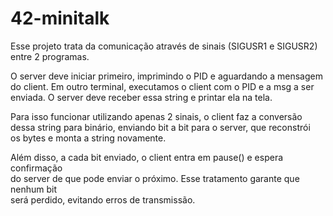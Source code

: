 # 42-minitalk

Esse projeto trata da comunicação através de sinais (SIGUSR1 e SIGUSR2) <br> 
entre 2 programas. <br>

O server deve iniciar primeiro, imprimindo o PID e aguardando a mensagem <br>
do client. Em outro terminal, executamos o client com o PID e a msg a ser <br>
enviada. O server deve receber essa string e printar ela na tela. <br>

Para isso funcionar utilizando apenas 2 sinais, o client faz a conversão <br>
dessa string para binário, enviando bit a bit para o server, que reconstrói <br>
os bytes e monta a string novamente. <br>

Além disso, a cada bit enviado, o client entra em pause() e espera confirmação <br>
do server de que pode enviar o próximo. Esse tratamento garante que nenhum bit <br>
será perdido, evitando erros de transmissão. <br>
